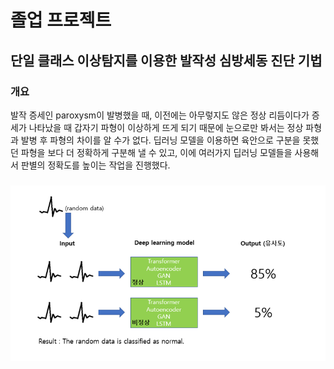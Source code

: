 # 졸업 프로젝트
## 단일 클래스 이상탐지를 이용한 발작성 심방세동 진단 기법
### 개요
발작 증세인 paroxysm이 발병했을 때, 이전에는 아무렇지도 않은 정상 리듬이다가 증세가 나타났을 때 갑자기 파형이 이상하게 뜨게 되기 때문에 눈으로만 봐서는 정상 파형과 발병 후 파형의 차이를 알 수가 없다. 딥러닝 모델을 이용하면 육안으로 구분을 못했던 파형을 보다 더 정확하게 구분해 낼 수 있고, 이에 여러가지 딥러닝 모델들을 사용해서 판별의 정확도를 높이는 작업을 진행했다.

###
![seolgyedo](./image/seolgyedo.png)
